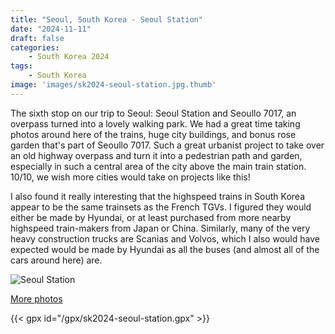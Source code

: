 ```yaml
---
title: "Seoul, South Korea - Seoul Station"
date: "2024-11-11"
draft: false
categories: 
    - South Korea 2024
tags:
    - South Korea
image: 'images/sk2024-seoul-station.jpg.thumb'
---
```


The sixth stop on our trip to Seoul: Seoul Station and Seoullo 7017, an overpass turned into a lovely walking park. We had a great time taking photos around here of the trains, huge city buildings, and bonus rose garden that's part of Seoullo 7017. Such a great urbanist project to take over an old highway overpass and turn it into a pedestrian path and garden, especially in such a central area of the city above the main train station. 10/10, we wish more cities would take on projects like this!

I also found it really interesting that the highspeed trains in South Korea appear to be the same trainsets as the French TGVs. I figured they would either be made by Hyundai, or at least purchased from more nearby highspeed train-makers from Japan or China. Similarly, many of the very heavy construction trucks are Scanias and Volvos, which I also would have expected would be made by Hyundai as all the buses (and almost all of the cars around here) are.


![Seoul Station](/images/sk2024-seoul-station.jpg)

[More photos](https://photos.app.goo.gl/fixjbu1jYrbZXY5YA)

{{< gpx id="/gpx/sk2024-seoul-station.gpx" >}}
